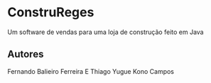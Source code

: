 # ConstruReges
Um software de vendas para uma loja de construção feito em Java

## Autores

Fernando Balieiro Ferreira E Thiago Yugue Kono Campos